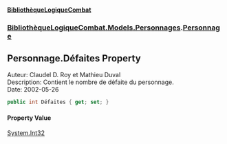 #### [BibliothèqueLogiqueCombat](readme.md 'readme')
### [BibliothèqueLogiqueCombat.Models.Personnages](readme.md#BibliothèqueLogiqueCombat.Models.Personnages 'BibliothèqueLogiqueCombat.Models.Personnages').[Personnage](BibliothèqueLogiqueCombat.Models.Personnages.Personnage.md 'BibliothèqueLogiqueCombat.Models.Personnages.Personnage')

## Personnage.Défaites Property

Auteur: Claudel D. Roy et Mathieu Duval    
Description: Contient le nombre de défaite du personnage.    
Date:  2002-05-26

```csharp
public int Défaites { get; set; }
```

#### Property Value
[System.Int32](https://docs.microsoft.com/en-us/dotnet/api/System.Int32 'System.Int32')